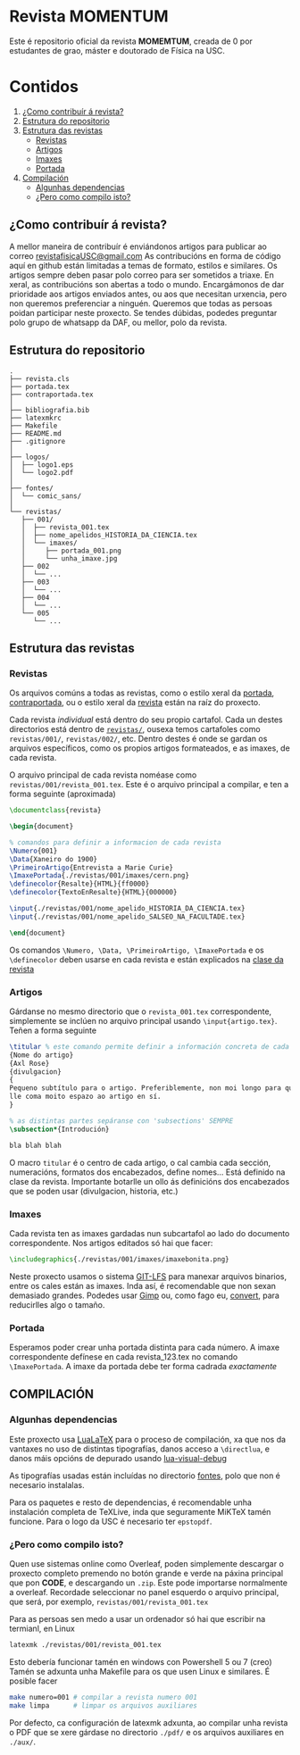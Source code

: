 # Revista MOMENTUM

Este é repositorio oficial da revista **MOMEMTUM**, creada de 0 por
estudantes de grao, máster e doutorado de Física na USC.

# Contidos
1. [¿Como contribuír á revista?](#como-contribuír-á-revista)
2. [Estrutura do repositorio](#estrutura-do-repositorio)
3. [Estrutura das revistas](#estrutura-das-revistas)
   - [Revistas](#revistas)
   - [Artigos](#artigos)
   - [Imaxes](#imaxes)
   - [Portada](#portada)
4. [Compilación](#compilación)
   - [Algunhas dependencias](#algunhas-dependencias)
   - [¿Pero como compilo isto?](#pero-como-compilo-isto)

## ¿Como contribuír á revista?

A mellor maneira de contribuír é enviándonos artigos para publicar ao correo
revistafisicaUSC@gmail.com As contribucións en forma de código aquí en github
están limitadas a temas de formato, estilos e similares. Os artigos sempre
deben pasar polo correo para ser sometidos a triaxe. En xeral, as contribucións
son abertas a todo o mundo. Encargámonos de dar prioridade aos artigos enviados
antes, ou aos que necesitan urxencia, pero non queremos preferenciar a ninguén.
Queremos que todas as persoas poidan participar neste proxecto. Se tendes
dúbidas, podedes preguntar polo grupo de whatsapp da DAF, ou mellor, polo da
revista.

## Estrutura do repositorio

```
.
├── revista.cls
├── portada.tex
├── contraportada.tex
│
├── bibliografia.bib
├── latexmkrc
├── Makefile
├── README.md
├── .gitignore
│
├── logos/
│  ├── logo1.eps
│  └── logo2.pdf
│
├── fontes/
│  └── comic_sans/
│
└── revistas/
   ├── 001/
   │  ├── revista_001.tex
   │  ├── nome_apelidos_HISTORIA_DA_CIENCIA.tex
   │  └── imaxes/
   │     ├── portada_001.png
   │     └── unha_imaxe.jpg
   ├── 002
   │  └── ...
   ├── 003
   │  └── ...
   ├── 004
   │  └── ...
   └── 005
      └── ...
```
## Estrutura das revistas
### Revistas

Os arquivos comúns a todas as revistas, como o estilo xeral da
[portada](./portada.tex), [contraportada](./contraportada.tex), ou o estilo
xeral da [revista](./revista.cls) están na raíz do proxecto.

Cada revista *individual* está dentro do seu propio cartafol. Cada un destes
directorios está dentro de [`revistas/`](./revistas), ousexa temos cartafoles
como `revistas/001/`, `revistas/002/`, etc. Dentro destes é onde se gardan os
arquivos específicos, como os propios artigos formateados, e as imaxes, de cada
revista.

O arquivo principal de cada revista noméase como
`revistas/001/revista_001.tex`. Este é o arquivo principal a compilar, e ten a
forma seguinte (aproximada)

```latex
\documentclass{revista}

\begin{document}

% comandos para definir a informacion de cada revista
\Numero{001}
\Data{Xaneiro do 1900}
\PrimeiroArtigo{Entrevista a Marie Curie}
\ImaxePortada{./revistas/001/imaxes/cern.png}
\definecolor{Resalte}{HTML}{ff0000}
\definecolor{TextoEnResalte}{HTML}{000000}

\input{./revistas/001/nome_apelido_HISTORIA_DA_CIENCIA.tex}
\input{./revistas/001/nome_apelido_SALSEO_NA_FACULTADE.tex}

\end{document}
```
Os comandos `\Numero, \Data, \PrimeiroArtigo, \ImaxePortada` e os
`\definecolor` deben usarse en cada revista e están explicados na [clase da
revista](./revista.cls)

### Artigos

Gárdanse no mesmo directorio que o `revista_001.tex` correspondente,
simplemente se inclúen no arquivo principal usando `\input{artigo.tex}`. Teñen
a forma seguinte

```latex
\titular % este comando permite definir a información concreta de cada artigo.
{Nome do artigo}
{Axl Rose}
{divulgacion}
{
Pequeno subtítulo para o artigo. Preferiblemente, non moi longo para que non
lle coma moito espazo ao artigo en sí.
}

% as distintas partes sepáranse con 'subsections' SEMPRE
\subsection*{Introdución}

bla blah blah
```
O macro `titular` é o centro de cada artigo, o cal cambia cada sección,
numeracións, formatos dos encabezados, define nomes... Está definido na clase
da revista. Importante botarlle un ollo ás definicións dos encabezados que se
poden usar (divulgacion, historia, etc.)

### Imaxes

Cada revista ten as imaxes gardadas nun subcartafol ao lado do documento
correspondente. Nos artigos editados só hai que facer:
```latex
\includegraphics{./revistas/001/imaxes/imaxebonita.png}
```
Neste proxecto usamos o sistema [GIT-LFS](https://git-lfs.com/) para manexar
arquivos binarios, entre os cales están as imaxes. Inda así, é recomendable que
non sexan demasiado grandes. Podedes usar [Gimp](https://www.gimp.org/) ou,
como fago eu, [convert](https://imagemagick.org/), para reducirlles algo o
tamaño.

### Portada

Esperamos poder crear unha portada distinta para cada número. A imaxe correspondente
defínese en cada revista_123.tex no comando `\ImaxePortada`. A imaxe da portada
debe ter forma cadrada *exactamente*

## COMPILACIÓN

### Algunhas dependencias

Este proxecto usa [LuaLaTeX](https://www.luatex.org/) para o proceso de
compilación, xa que nos da vantaxes no uso de distintas tipografías, danos
acceso a `\directlua`, e danos máis opcións de depurado usando
[lua-visual-debug](https://www.ctan.org/search?phrase=lua-visual-debug)

As tipografías usadas están incluídas no directorio [fontes](./fontes/),
polo que non é necesario instalalas.

Para os paquetes e resto de dependencias, é recomendable unha instalación
completa de TeXLive, inda que seguramente MiKTeX tamén funcione. Para o logo da
USC é necesario ter `epstopdf`.

### ¿Pero como compilo isto?

Quen use sistemas online como Overleaf, poden simplemente descargar o proxecto
completo premendo no botón grande e verde na páxina principal que pon **CODE**,
e descargando un `.zip`. Este pode importarse normalmente a overleaf. 
Recordade seleccionar no panel esquerdo o arquivo principal, que será, 
por exemplo, `revistas/001/revista_001.tex`

Para as persoas sen medo a usar un ordenador só hai que escribir na termianl,
en Linux

```bash
latexmk ./revistas/001/revista_001.tex
```
Esto debería funcionar tamén en windows con Powershell 5 ou 7 (creo)
Tamén se adxunta unha Makefile para os que usen Linux e similares. É posible facer

```bash
make numero=001 # compilar a revista numero 001
make limpa      # limpar os arquivos auxiliares
```

Por defecto, ca configuración de latexmk adxunta, ao compilar unha revista
o PDF que se xere gárdase no directorio `./pdf/` e os arquivos auxiliares
en `./aux/`.
